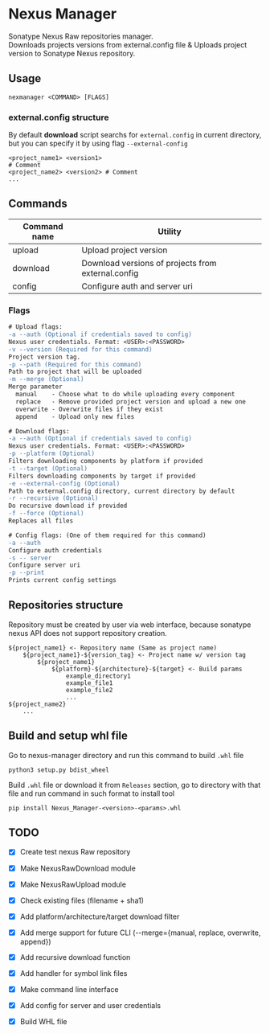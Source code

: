 # Nexus Manager
Sonatype Nexus Raw repositories manager.  
Downloads projects versions from external.config file & Uploads project version to Sonatype Nexus repository.
## Usage
```console
nexmanager <COMMAND> [FLAGS]
```
### external.config structure
By default **download** script searchs for `external.config` in current directory, but you can specify it by using flag `--external-config`
```
<project_name1> <version1>
# Comment
<project_name2> <version2> # Comment
...
```
## Commands
| Command name | Utility                                            |
|--------------|----------------------------------------------------|
| upload       | Upload project version                             |
| download     | Download versions of projects from external.config |
| config       | Configure auth and server uri                      |
### Flags
```diff
# Upload flags:
-a --auth (Optional if credentials saved to config)
Nexus user credentials. Format: <USER>:<PASSWORD>
-v --version (Required for this command)
Project version tag.
-p --path (Required for this command)
Path to project that will be uploaded
-m --merge (Optional)
Merge parameter
  manual    - Choose what to do while uploading every component
  replace   - Remove provided project version and upload a new one
  overwrite - Overwrite files if they exist
  append    - Upload only new files

# Download flags:
-a --auth (Optional if credentials saved to config)
Nexus user credentials. Format: <USER>:<PASSWORD>
-p --platform (Optional)
Filters downloading components by platform if provided
-t --target (Optional)
Filters downloading components by target if provided
-e --external-config (Optional)
Path to external.config directory, current directory by default
-r --recursive (Optional)
Do recursive download if provided
-f --force (Optional)
Replaces all files

# Config flags: (One of them required for this command)
-a --auth
Configure auth credentials
-s -- server
Configure server uri
-p --print
Prints current config settings
```
## Repositories structure
Repository must be created by user via web interface, because sonatype nexus API does not support repository creation.
```console
${project_name1} <- Repository name (Same as project name)
	${project_name1}-${version_tag} <- Project name w/ version tag
		${project_name1}
			${platform}-${architecture}-${target} <- Build params
				example_directory1
				example_file1
				example_file2
				...
${project_name2}
	...
```
## Build and setup whl file
Go to nexus-manager directory and run this command to build `.whl` file
```console
python3 setup.py bdist_wheel
```
Build `.whl` file or download it from `Releases` section, go to directory with that file and run command in such format to install tool
```console
pip install Nexus_Manager-<version>-<params>.whl
```
## TODO
- [x] Create test nexus Raw repository
- [x] Make NexusRawDownload module
- [x] Make NexusRawUpload module
- [x] Check existing files (filename + sha1)
- [x] Add platform/architecture/target download filter
- [x] Add merge support for future CLI (--merge={manual, replace, overwrite, append})
- [x] Add recursive download function
- [x] Add handler for symbol link files
- [x] Make command line interface
- [x] Add config for server and user credentials
- [x] Build WHL file

